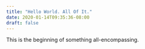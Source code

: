 ```yaml
---
title: "Hello World. All Of It."
date: 2020-01-14T09:35:36-08:00
draft: false
---
```


This is the beginning of something all-encompassing.